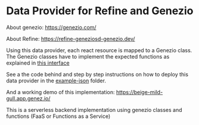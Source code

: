 # Data Provider for Refine and Genezio

About genezio: https://genezio.com/

About Refine: https://refine-geneziosd-genezio.dev/


Using this data provider, each react resource is mapped to a Genezio class. The Genezio classes have to implement the expected functions as explained in [this interface](https://github.com/bogdanripa/refine-geneziosd-genezio-genezio/blob/main/example-json/server/DataProvider.ts)

See a the code behind and step by step instructions on how to deploy this data provider in the [example-json](https://github.com/bogdanripa/refine-geneziosd-genezio-genezio/tree/main/example-json) folder.

And a working demo of this implementation: https://beige-mild-gull.app.genez.io/

This is a serverless backend implementation using genezio classes and functions (FaaS or Functions as a Service)
